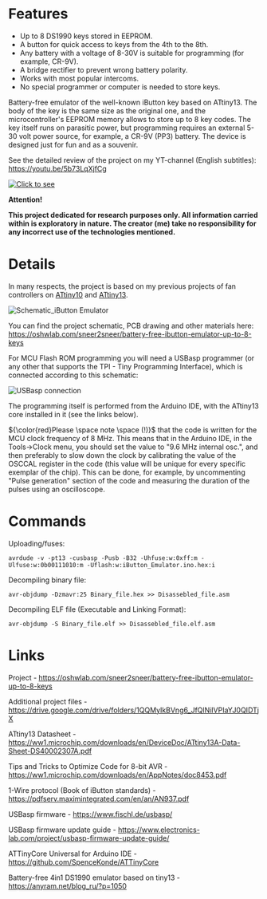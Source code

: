 <h1>Features</h1>

- Up to 8 DS1990 keys stored in EEPROM.
- A button for quick access to keys from the 4th to the 8th.
- Any battery with a voltage of 8-30V is suitable for programming (for example, CR-9V).
- A bridge rectifier to prevent wrong battery polarity.
- Works with most popular intercoms.
- No special programmer or computer is needed to store keys.

 
Battery-free emulator of the well-known iButton key based on ATtiny13. The body of the key is the same size as the original one, and the microcontroller's EEPROM memory allows to store up to 8 key codes.
The key itself runs on parasitic power, but programming requires an external 5-30 volt power source, for example, a CR-9V (PP3) battery.
The device is designed just for fun and as a souvenir.

See the detailed review of the project on my YT-channel (English subtitles): https://youtu.be/5b73LqXjfCg

[![Click to see](https://img.youtube.com/vi/5b73LqXjfCg/maxresdefault.jpg)](https://www.youtube.com/watch?v=5b73LqXjfCg)

**Attention!**

**This project dedicated for research purposes only. All information carried within is exploratory in nature. The creator (me) take no responsibility for any incorrect use of the technologies mentioned.**

<h1>Details</h1>

In many respects, the project is based on my previous projects of fan controllers on [ATtiny10](https://github.com/DmitryMuravyev/ATtiny10-DS18B20-Fan-Controller) and [ATtiny13](https://github.com/DmitryMuravyev/ATtiny13-DS18B20-Fan-Controller).

![Schematic_iButton Emulator](https://github.com/DmitryMuravyev/ATtiny13-Battery-free-iButton-emulator/assets/152902525/0fbbe6d8-caf4-475f-a761-9a1ce4ac8420)

You can find the project schematic, PCB drawing and other materials here: https://oshwlab.com/sneer2sneer/battery-free-ibutton-emulator-up-to-8-keys

For MCU Flash ROM programming you will need a USBasp programmer (or any other that supports the TPI - Tiny Programming Interface), which is connected according to this schematic:

![USBasp connection](https://github.com/DmitryMuravyev/ATtiny13-Battery-free-iButton-emulator/assets/152902525/d1147d06-eb23-4dae-adb8-1d47c9776b5c)

The programming itself is performed from the Arduino IDE, with the ATtiny13 core installed in it (see the links below).

${\color{red}Please \space note \space (!)}$ that the code is written for the MCU clock frequency of 8 MHz. This means that in the Arduino IDE, in the Tools->Clock menu, you should set the value to "9.6 MHz internal osc.", and then preferably to slow down the clock by calibrating the value of the OSCCAL register in the code (this value will be unique for every specific exemplar of the chip). This can be done, for example, by uncommenting "Pulse generation" section of the code and measuring the duration of the pulses using an oscilloscope.

<h1>Commands</h1>

Uploading/fuses:

    avrdude -v -pt13 -cusbasp -Pusb -B32 -Uhfuse:w:0xff:m -Ulfuse:w:0b00111010:m -Uflash:w:iButton_Emulator.ino.hex:i

Decompiling binary file:

    avr-objdump -Dzmavr:25 Binary_file.hex >> Disassebled_file.asm

Decompiling ELF file (Executable and Linking Format):

    avr-objdump -S Binary_file.elf >> Disassebled_file.elf.asm

<h1>Links</h1>

Project - https://oshwlab.com/sneer2sneer/battery-free-ibutton-emulator-up-to-8-keys

Additional project files - https://drive.google.com/drive/folders/1QQMyIkBVng6_JfQlNiIVPIaYJ0QIDTjX

ATtiny13 Datasheet - https://ww1.microchip.com/downloads/en/DeviceDoc/ATtiny13A-Data-Sheet-DS40002307A.pdf

Tips and Tricks to Optimize Code for 8-bit AVR - https://ww1.microchip.com/downloads/en/AppNotes/doc8453.pdf

1-Wire protocol (Book of iButton standards) - https://pdfserv.maximintegrated.com/en/an/AN937.pdf

USBasp firmware - https://www.fischl.de/usbasp/

USBasp firmware update guide - https://www.electronics-lab.com/project/usbasp-firmware-update-guide/

ATTinyCore Universal for Arduino IDE - https://github.com/SpenceKonde/ATTinyCore

Battery-free 4in1 DS1990 emulator based on tiny13 - https://anyram.net/blog_ru/?p=1050



